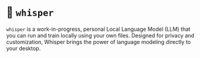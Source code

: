# 💬 `whisper`

`whisper` is a work-in-progress, personal Local Language Model (LLM) that you can run and train locally using your own files. Designed for privacy and customization, Whisper brings the power of language modeling directly to your desktop.
